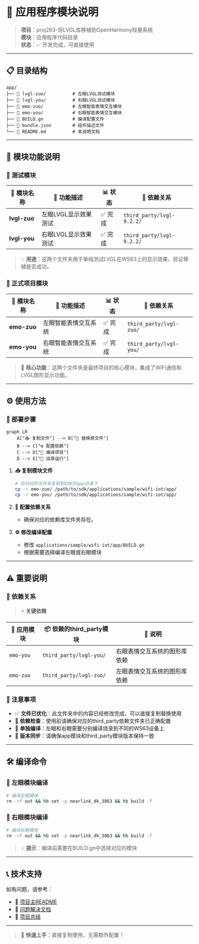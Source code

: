 # 📱 应用程序模块说明

> **项目**：proj263-将LVGL库移植到OpenHarmony轻量系统  
> **模块**：应用程序代码目录  
> **状态**：✅ 开发完成，可直接使用

---

## 📋 目录结构

```
app/
├── 📁 lvgl-zuo/          # 左眼LVGL测试模块
├── 📁 lvgl-you/          # 右眼LVGL测试模块  
├── 📁 emo-zuo/           # 左眼智能表情交互模块
├── 📁 emo-you/           # 右眼智能表情交互模块
├── 📄 BUILD.gn           # 编译配置文件
├── 📄 bundle.json        # 组件描述文件
└── 📄 README.md          # 本说明文档
```

---

## 🎯 模块功能说明

### 🧪 测试模块

| 📁 模块名称 | 🎯 功能描述 | 📊 状态 | 🔗 依赖关系 |
|-------------|-------------|---------|-------------|
| **lvgl-zuo** | 左眼LVGL显示效果测试 | ✅ 完成 | `third_party/lvgl-9.2.2/` |
| **lvgl-you** | 右眼LVGL显示效果测试 | ✅ 完成 | `third_party/lvgl-9.2.2/` |

> 💡 **用途**：这两个文件夹用于单纯测试LVGL在WS63上的显示效果，验证移植是否成功。

### 🚀 正式项目模块

| 📁 模块名称 | 🎯 功能描述 | 📊 状态 | 🔗 依赖关系 |
|-------------|-------------|---------|-------------|
| **emo-zuo** | 左眼智能表情交互系统 | ✅ 完成 | `third_party/lvgl-zuo/` |
| **emo-you** | 右眼智能表情交互系统 | ✅ 完成 | `third_party/lvgl-you/` |

> 🎪 **核心功能**：这两个文件夹是最终项目的核心模块，集成了WiFi通信和LVGL图形显示功能。

---

## ⚙️ 使用方法

### 🔧 部署步骤

```mermaid
graph LR
    A["📥 复制文件"] --> B["🔧 替换原文件"]
    B --> C["⚙️ 配置依赖"]
    C --> D["🔨 编译项目"]
    D --> E["📱 烧录运行"]
```

1. **📥 复制模块文件**
   ```bash
   # 将对应的文件夹复制到SDK的app目录下
   cp -r emo-zuo/ /path/to/sdk/applications/sample/wifi-iot/app/
   cp -r emo-you/ /path/to/sdk/applications/sample/wifi-iot/app/
   ```

2. **🔧 配置依赖关系**
   - 确保对应的依赖库文件夹存在。


3. **⚙️ 修改编译配置**
   - 修改 `applications/sample/wifi-iot/app/BUILD.gn`
   - 根据需要选择编译左眼或右眼模块

---

## ⚠️ 重要说明

### 🔗 依赖关系

> ⚡ **关键依赖**

| 🎯 应用模块 | 📦 依赖的third_party模块 | 📝 说明 |
|-------------|---------------------------|---------|
| `emo-you` | `third_party/lvgl-you/` | 右眼表情交互系统的图形库依赖 |
| `emo-zuo` | `third_party/lvgl-zuo/` | 左眼表情交互系统的图形库依赖 |

### 🚨 注意事项

- ✅ **文件已优化**：此文件夹中的内容已经修改完成，可以直接复制替换使用
- 🔧 **依赖检查**：使用前请确保对应的third_party依赖文件夹已正确配置
- 📱 **单独编译**：左眼和右眼需要分别编译烧录到不同的WS63设备上
- 🔄 **版本同步**：请确保app模块和third_party模块版本保持一致

---

## 🛠️ 编译命令

### 📱 左眼模块编译
```bash
# 编译左眼模块
rm -rf out && hb set -p nearlink_dk_3863 && hb build -f
```

### 📱 右眼模块编译  
```bash
# 编译右眼模块
rm -rf out && hb set -p nearlink_dk_3863 && hb build -f
```

> 💡 **提示**：编译前需要在BUILD.gn中选择对应的模块

---

## 📞 技术支持

如有问题，请参考：
- 📖 [项目主README](../README.md)
- 🐛 [问题解决文档](../遇到的问题和解决.md)
- 📝 [项目总结](../项目总结.md)

---

> 🎯 **快速上手**：直接复制使用，无需额外配置！